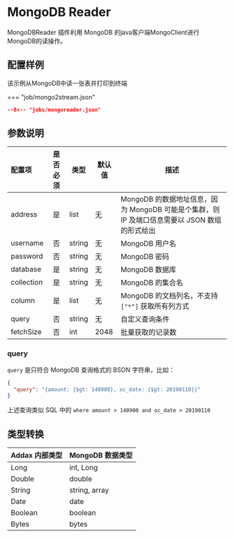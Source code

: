 # MongoDB Reader

MongoDBReader 插件利用 MongoDB 的java客户端MongoClient进行MongoDB的读操作。

## 配置样例

该示例从MongoDB中读一张表并打印到终端

=== "job/mongo2stream.json"

  ```json
  --8<-- "jobs/mongoreader.json"
  ```

## 参数说明

| 配置项           | 是否必须  | 类型  | 默认值 | 描述                                                                                 |
| :------------- | :------: | ------| ------|------------------------------------------------------------------------------ |
| address        |    是    | list | 无     | MongoDB 的数据地址信息，因为 MongoDB 可能是个集群，则 IP 及端口信息需要以 JSON 数组的形式给出 |
| username       |    否    | string | 无     | MongoDB 用户名                                                                      |
| password       |    否    | string | 无     | MongoDB 密码                                                                        |
| database       |    是    | string | 无     | MongoDB 数据库
| collection     |    是    | string | 无     | MongoDB 的集合名                                                                     |
| column         |    是    | list   | 无     | MongoDB 的文档列名，不支持 `["*"]` 获取所有列方式                                       |
| query          |    否    | string |  无    | 自定义查询条件                          |
| fetchSize      |    否    | int    | 2048  |  批量获取的记录数   |

### query

`query` 是只符合 MongoDB 查询格式的 BSON 字符串，比如：

```json
{
  "query": "{amount: {$gt: 140900}, oc_date: {$gt: 20190110}}"
}
```

上述查询类似 SQL 中的 `where amount > 140900 and oc_date > 20190110`


## 类型转换

| Addax 内部类型 | MongoDB 数据类型 |
| -------------- | ---------------- |
| Long           | int, Long        |
| Double         | double           |
| String         | string, array    |
| Date           | date             |
| Boolean        | boolean          |
| Bytes          | bytes            |
